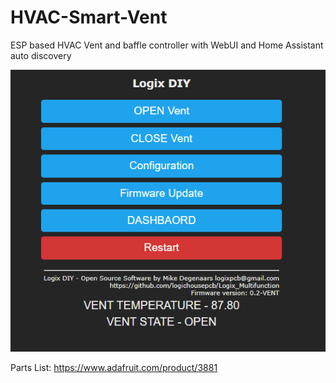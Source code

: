 # HVAC-Smart-Vent
ESP based HVAC Vent and baffle controller with WebUI and Home Assistant auto discovery

![GitHub Logo](https://github.com/logichousepcb/HVAC-Smart-Vent/blob/main/Vent_Firmware.PNG)

Parts List:
https://www.adafruit.com/product/3881
